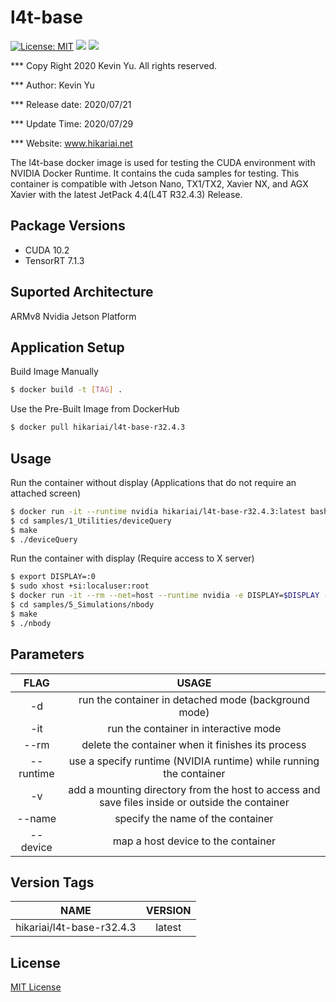 # l4t-base

[![License: MIT](https://img.shields.io/badge/License-MIT-red.svg)](https://opensource.org/licenses/MIT)
![](https://img.shields.io/static/v1?label=Device&message=Jetson(ARMv8)&color=orange)
![](https://img.shields.io/static/v1?label=Docker&message=19.03.9&color=blue)

*** Copy Right 2020 Kevin Yu. All rights reserved.

*** Author: Kevin Yu

*** Release date: 2020/07/21

*** Update Time: 2020/07/29

*** Website: www.hikariai.net

The l4t-base docker image is used for testing the CUDA environment with NVIDIA Docker Runtime. It contains the cuda samples for testing. This container is compatible with Jetson Nano, TX1/TX2, Xavier NX, and AGX Xavier with the latest JetPack 4.4(L4T R32.4.3) Release.

Package Versions
----------------

* CUDA 10.2
* TensorRT 7.1.3

Suported Architecture
---------------------

ARMv8 Nvidia Jetson Platform

Application Setup
-----------------

Build Image Manually

```bash
$ docker build -t [TAG] .
```

Use the Pre-Built Image from DockerHub

```bash
$ docker pull hikariai/l4t-base-r32.4.3
```

Usage
-----

Run the container without display (Applications that do not require an attached screen)

```bash
$ docker run -it --runtime nvidia hikariai/l4t-base-r32.4.3:latest bash 
$ cd samples/1_Utilities/deviceQuery
$ make
$ ./deviceQuery
```

Run the container with display (Require access to X server)

```bash
$ export DISPLAY=:0
$ sudo xhost +si:localuser:root
$ docker run -it --rm --net=host --runtime nvidia -e DISPLAY=$DISPLAY -v /tmp/.X11-unix/:/tmp/.X11-unix hikariai/l4t-base-r32.4.3 bash
$ cd samples/5_Simulations/nbody
$ make
$ ./nbody
```

Parameters
----------

|    FLAG   |                                              USAGE                                              |
|:---------:|:-----------------------------------------------------------------------------------------------:|
|     -d    |                       run the container in detached mode (background mode)                      |
|    -it    |                              run the container in interactive mode                              |
|    --rm   |                        delete the container when it finishes its process                        |
| --runtime |                use a specify runtime (NVIDIA runtime) while running the container               |
|     -v    | add a mounting directory from the host to access and save files inside or outside the container |
|   --name  |                                specify the name of the container                                |
|  --device |                                map a host device to the container                               |

Version Tags
------------

|            NAME           | VERSION |
|:-------------------------:|:-------:|
| hikariai/l4t-base-r32.4.3 |  latest |

License
-------

[MIT License](https://github.com/yqlbu/l4t-docker/blob/master/LICENSE)

<a name="license"></a>